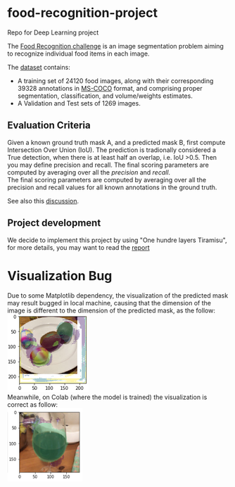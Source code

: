 # food-recognition-project
Repo for Deep Learning project

The [Food Recognition challenge](https://www.aicrowd.com/challenges/food-recognition-challenge) is an image segmentation problem aiming to recognize individual food items in each image. 

The [dataset](https://www.aicrowd.com/challenges/food-recognition-challenge/dataset_files) contains:  
 - A training set of 24120 food images, along with their corresponding 39328 annotations in [MS-COCO](https://www.immersivelimit.com/tutorials/create-coco-annotations-from-scratch) format, and comprising proper segmentation, classification, and volume/weights estimates. 
 - A Validation and Test sets of 1269 images. 


 ## Evaluation Criteria
 Given a known ground truth mask A, and a predicted mask B, first compute Intersection Over Union (IoU).
 The prediction is tradionally considered a True detection, when there is at least half an overlap, i.e. IoU >0.5. 
 Then you may define precision and recall. 
 The final scoring parameters are computed by averaging over all the *precision* and *recall*.   
The final scoring parameters are computed by averaging over all the precision and recall values for all known annotations in the ground truth.  

See also this [discussion](https://discourse.aicrowd.com/t/evaluation-criteria/2668).

## Project development
We decide to implement this project by using "One hundre layers Tiramisu", for more details, you may want to read the [report](./Report.pdf)


# Visualization Bug
Due to some Matplotlib dependency, the visualization of the predicted mask may result bugged in local machine, causing that the dimension of the image is different to the dimension of the predicted mask, as the follow:  
![Bugged mask visualization](./image/bugged.png)  
Meanwhile, on Colab (where the model is trained) the visualization is correct as follow:  
![Correct mask visualization](./image/normal.png)  